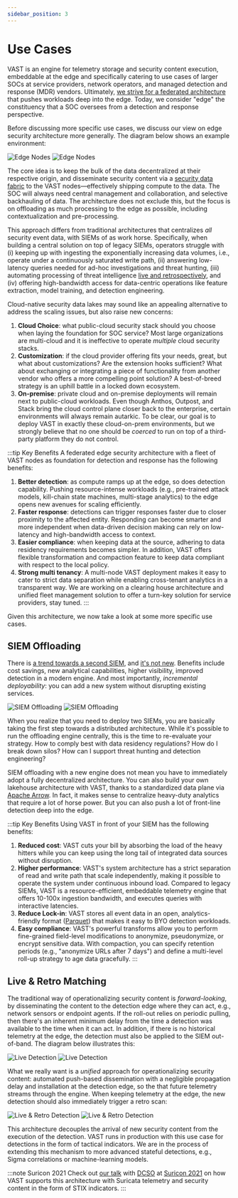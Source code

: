```yaml
---
sidebar_position: 3
---
```


# Use Cases

VAST is an engine for telemetry storage and security content execution,
embeddable at the edge and specifically catering to use cases of larger SOCs at
service providers, network operators, and managed detection and response (MDR)
vendors. Ultimately, [we strive for a federated architecture](vision) that
pushes workloads deep into the edge. Today, we consider "edge" the constituency
that a SOC oversees from a detection and response perspective.

Before discussing more specific use cases, we discuss our view on edge security
architecture more generally. The diagram below shows an example environment:

![Edge Nodes](/img/edge-nodes.light.png#gh-light-mode-only)
![Edge Nodes](/img/edge-nodes.dark.png#gh-dark-mode-only)

The core idea is to keep the bulk of the data decentralized at their respective
origin, and disseminate security content via a [security data
fabric](vision#security-data-fabric) to the VAST nodes—effectively shipping
compute to the data. The SOC will always need central management and
collaboration, and selective backhauling of data. The architecture does not
exclude this, but the focus is on offloading as much processing to the edge as
possible, including contextualization and pre-processing.

This approach differs from traditional architectures that centralizes *all*
security event data, with SIEMs of as work horse. Specifically, when building a
central solution on top of legacy SIEMs, operators struggle with (i) keeping up
with ingesting the exponentially increasing data volumes, i.e., operate under a
continuously saturated write path, (ii) answering low-latency queries needed for
ad-hoc investigations and threat hunting, (iii) automating processing of threat
intelligence [live and retrospectively](#live--retro-matching), and (iv)
offering high-bandwidth access for data-centric operations like feature
extraction, model training, and detection engineering.

Cloud-native security data lakes may sound like an appealing alternative to
address the scaling issues, but also raise new concerns:

1. **Cloud Choice**: what public-cloud security stack should you choose when
   laying the foundation for SOC service? Most large organizations are
   multi-cloud and it is ineffective to operate *multiple* cloud security
   stacks.
2. **Customization**: if the cloud provider offering fits your needs, great, but
   what about customizations? Are the extension hooks sufficient? What about
   exchanging or integrating a piece of functionality from another vendor who
   offers a more compelling point solution? A best-of-breed strategy is an
   uphill battle in a locked down ecosystem.
3. **On-premise**: private cloud and on-premise deployments will remain next to
   public-cloud workloads. Even though Anthos, Outpost, and Stack bring the
   cloud control plane closer back to the enterprise, certain environments will
   always remain autarkic. To be clear, our goal is to deploy VAST in exactly
   these cloud-on-prem environments, but we strongly believe that no one should
   be *coerced* to run on top of a third-party platform they do not control.

:::tip Key Benefits
A federated edge security architecture with a fleet of VAST nodes as foundation
for detection and response has the following benefits:

1. **Better detection**: as compute ramps up at the edge, so does detection
   capability. Pushing resource-intense workloads (e.g., pre-trained attack models,
   kill-chain state machines, multi-stage analytics) to the edge opens new
   avenues for scaling efficiently.
2. **Faster response**: detections can trigger responses faster due to closer
   proximity to the affected entity. Responding can become smarter and more
   independent when data-driven decision making can rely on low-latency and
   high-bandwidth access to context.
3. **Easier compliance**: when keeping data at the source, adhering to data
   residency requirements becomes simpler. In addition, VAST offers flexible
   transformation and compaction feature to keep data compliant with respect to
   the local policy.
4. **Strong multi tenancy**: A multi-node VAST deployment makes it easy to cater
   to strict data separation while enabling cross-tenant analytics in a
   transparent way. We are working on a clearing house architecture and unified
   fleet management solution to offer a turn-key solution for service providers,
   stay tuned.
:::

Given this architecture, we now take a look at some more specific use cases.

## SIEM Offloading

There is [a trend towards a second SIEM][corelight-2nd-siem], and [it's not
new][gartner-dual-siem]. Benefits include cost savings, new analytical
capabilities, higher visibility, improved detection in a modern engine. And most
importantly, *incremental deployability*: you can add a new system without
disrupting existing services.

![SIEM Offloading](/img/siem-offloading.light.png#gh-light-mode-only)
![SIEM Offloading](/img/siem-offloading.dark.png#gh-dark-mode-only)

When you realize that you need to deploy two SIEMs, you are basically taking the
first step towards a distributed architecture. While it's possible to run the
offloading engine centrally, this is the time to re-evaluate your strategy. How
to comply best with data residency regulations? How do I break down silos? How
can I support threat hunting and detection engineering?

SIEM offloading with a new engine does not mean you have to immediately adopt a
fully decentralized architecture. You can also build your own lakehouse
architecture with VAST, thanks to a standardized data plane via [Apache
Arrow](https://arrow.apache.org). In fact, it makes sense to centralize
heavy-duty analytics that require a lot of horse power. But you can also push a
lot of front-line detection deep into the edge.

[corelight-2nd-siem]: https://corelight.com/blog/one-siem-is-not-enough
[gartner-dual-siem]: https://medium.com/anton-on-security/living-with-multiple-siems-c7fea37c5020

:::tip Key Benefits
Using VAST in front of your SIEM has the following benefits:

1. **Reduced cost**: VAST cuts your bill by absorbing the load of the heavy
   hitters while you can keep using the long tail of integrated data sources
   without disruption.
2. **Higher performance**: VAST's system architecture has a strict separation
   of read and write path that scale independently, making it possible to
   operate the system under continuous inbound load. Compared to legacy SIEMs,
   VAST is a resource-efficient, embeddable telemetry engine that offers 10-100x
   ingestion bandwidth, and executes queries with
   interactive latencies.
3. **Reduce Lock-in**: VAST stores all event data in an open, analytics-friendly
   format ([Parquet](https://parquet.apache.org)) that makes it easy to BYO
   detection workloads.
4. **Easy compliance**: VAST's powerful transforms allow you to perform
   fine-grained field-level modifications to anonymize, pseudonymize, or encrypt
   sensitive data. With compaction, you can specify retention periods (e.g.,
   "anonymize URLs after 7 days") and define a multi-level roll-up strategy to
   age data gracefully.
:::

## Live & Retro Matching

The traditional way of operationalizing security content is *forward-looking*,
by disseminating the content to the detection edge where they can act, e.g.,
network sensors or endpoint agents. If the roll-out relies on periodic pulling,
then there's an inherent minimum delay from the time a detection was available
to the time when it can act. In addition, if there is no historical telemetry at
the edge, the detection must also be applied to the SIEM out-of-band. The
diagram below illustrates this:

![Live Detection](/img/live-detection.light.png#gh-light-mode-only)
![Live Detection](/img/live-detection.dark.png#gh-dark-mode-only)

What we really want is a *unified* approach for operationalizing security
content: automated push-based dissemination with a negligible propagation delay
and installation at the detection edge, so the that future telemetry streams
through the engine. When keeping telemetry at the edge, the new detection should
also immediately trigger a retro scan:

![Live & Retro Detection](/img/live-retro-detection.light.png#gh-light-mode-only)
![Live & Retro Detection](/img/live-retro-detection.dark.png#gh-dark-mode-only)

This architecture decouples the arrival of new security content from the
execution of the detection. VAST runs in production with this use case for
detections in the form of tactical indicators. We are in the process of
extending this mechanism to more advanced stateful detections, e.g., Sigma
correlations or machine-learning models.

:::note Suricon 2021
Check out [our talk][suricon21-slides] with [DCSO](https://dcso.de) at [Suricon
2021](https://suricon.net/suricon-2021-boston/) on how VAST supports this
architecture with Suricata telemetry and security content in the form of STIX
indicators.
:::

[suricon21-slides]: https://github.com/tenzir/events/releases/download/suricon21/slides.pdf
